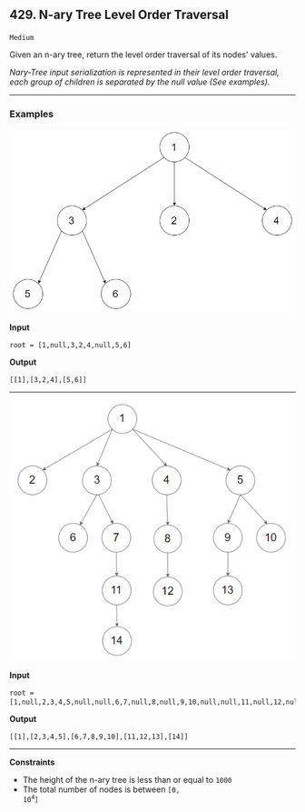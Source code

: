 ## 429. N-ary Tree Level Order Traversal

`Medium`

Given an n-ary tree, return the level order traversal of its nodes' values.

*Nary-Tree input serialization is represented in their level order traversal, each group of children is separated by the null value (See examples).*

---

### Examples

![](narytreeexample.png)

**Input**
```
root = [1,null,3,2,4,null,5,6]
```

**Output**
```
[[1],[3,2,4],[5,6]]
```

---

![](sample_4_964.png)

**Input**
```
root = [1,null,2,3,4,5,null,null,6,7,null,8,null,9,10,null,null,11,null,12,null,13,null,null,14]
```

**Output**
```
[[1],[2,3,4,5],[6,7,8,9,10],[11,12,13],[14]]
```

---

**Constraints**

* The height of the n-ary tree is less than or equal to `1000` 
* The total number of nodes is between <code>[0, 10<sup>4</sup>]</sup>
